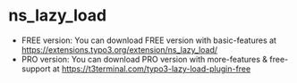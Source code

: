 # ns_lazy_load

- FREE version: You can download FREE version with basic-features at https://extensions.typo3.org/extension/ns_lazy_load/
- PRO version: You can download PRO version with more-features & free-support at https://t3terminal.com/typo3-lazy-load-plugin-free
